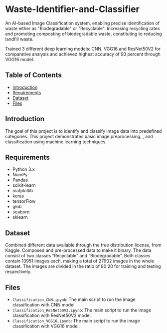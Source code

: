 # Waste-Identifier-and-Classifier
An AI-based Image Classification system, enabling precise identification of waste either as "Biodegradable" or "Recyclable". Increasing recycling rates and promoting composting of biodegradable waste, constituting to reducing landfill waste.

Trained 3 different deep learning models: CNN, VGG16 and ResNet50V2 for comparative analysis and achieved highest accuracy of 93 percent through VGG16 model.

## Table of Contents
- [Introduction](#introduction)
- [Requirements](#requirements)
- [Dataset](#dataset)
- [Files](#files)

## Introduction
The goal of this project is to identify and classify image data into predefined categories. This project demonstrates basic image preprocessing, , and classification using machine learning techniques.

## Requirements
- Python 3.x
- NumPy
- Pandas
- scikit-learn
- matplotlib
- keras
- tensorFlow
- glob
- seaborn
- sklearn

## Dataset
Combined different data available through the free distribution license, from Kaggle. Composed and pre-processed data to make it binary. The data consist of two classes “Recyclable” and “Biodegradable”. Both classes contain 13951 images each, making a total of 27902 images in the whole dataset. The images are divided in the ratio of 80:20 for training and testing respectively.

## Files
- `Classification_CNN.ipynb`: The main script to run the image classification with CNN model.
- `Classification_ResNet50V2.ipynb`: The main script to run the image classification with ResNet50V2 model.
- `Classification_VGG16.ipynb`: The main script to run the image classification with VGG16 model.
